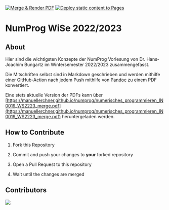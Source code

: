 [![Merge & Render PDF](https://github.com/ManuelLerchner/numprog/actions/workflows/render.yml/badge.svg)](https://github.com/ManuelLerchner/numprog/actions/workflows/render.yml)
[![Deploy static content to Pages](https://github.com/ManuelLerchner/numprog/actions/workflows/static.yml/badge.svg)](https://github.com/ManuelLerchner/numprog/actions/workflows/static.yml)

# NumProg WiSe 2022/2023

## About

Hier sind die wichtigsten Konzepte der NumProg Vorlesung von Dr. Hans-Joachim Bungartz im Wintersemester 2022/2023 zusammengefasst.

Die Mitschriften selbst sind in Markdown geschrieben und werden mithilfe einer GitHub-Action nach jedem Push mithilfe von [Pandoc](https://pandoc.org/) zu einem PDF konvertiert.

Eine stets aktuelle Version der PDFs kann über [https://manuellerchner.github.io/numprog/numerisches_programmieren_IN0019_WS2223_merge.pdf](https://manuellerchner.github.io/numprog/numerisches_programmieren_IN0019_WS2223_merge.pdf) heruntergeladen werden.

## How to Contribute

1. Fork this Repository

2. Commit and push your changes to **your** forked repository

3. Open a Pull Request to this repository

4. Wait until the changes are merged

## Contributors

<a href="https://github.com/ManuelLerchner/numprog/graphs/contributors">
  <img src="https://contrib.rocks/image?repo=ManuelLerchner/numprog" />
</a>
